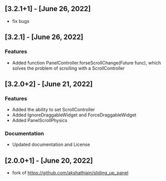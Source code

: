 ## [3.2.1+1] - [June 26, 2022]
- fix bugs

## [3.2.1] - [June 26, 2022]
### Features
- Added function PanelController.forseScrollChange(Future func), which solves the problem of scrolling with a ScrollController

## [3.2.0+2] - [June 21, 2022]
### Features
- Added the ability to set ScrollController
- Added IgnoreDraggableWidget and ForceDraggableWidget
- Added PanelScrollPhysics

### Documentation
- Updated documentation and License

## [2.0.0+1] - [June 20, 2022]
- fork of https://github.com/akshathjain/sliding_up_panel